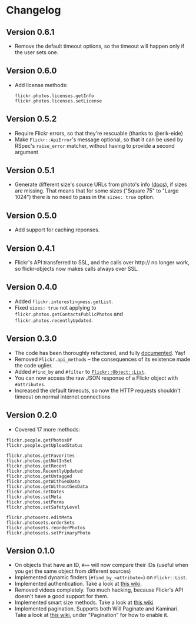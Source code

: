 # Changelog

## Version 0.6.1

- Remove the default timeout options, so the timeout will happen only if the
  user sets one.

## Version 0.6.0

- Add license methods:

  ```
  flickr.photos.licenses.getInfo
  flickr.photos.licenses.setLicense
  ```

## Version 0.5.2

- Require Flickr errors, so that they're rescuable (thanks to @erik-eide)
- Make `Flickr::ApiError`'s message optional, so that it can be used by RSpec's
  `raise_error` matcher, without having to provide a second argument

## Version 0.5.1

- Generate different size's source URLs from photo's info
  ([docs](https://www.flickr.com/services/api/misc.urls.html)), if sizes are
  missing. That means that for some sizes ("Square 75" to "Large 1024")
  there is no need to pass in the `sizes: true` option.

## Version 0.5.0

- Add support for caching reponses.

## Version 0.4.1

- Flickr's API transferred to SSL, and the calls over http:// no longer work,
  so flickr-objects now makes calls always over SSL.

## Version 0.4.0

- Added `flickr.interestingness.getList`.
- Fixed `sizes: true` not applying to `flickr.photos.getContactsPublicPhotos` and
  `flickr.photos.recentlyUpdated`.

## Version 0.3.0

- The code has been thoroughly refactored, and fully
  [documented](http://rubydoc.info/github/janko-m/flickr-objects/master/frames). Yay!
- Removed `Flickr.api_methods` – the consequences of its existence made the
  code uglier.
- Added `#find_by` and `#filter` to
  [`Flickr::Object::List`](http://rubydoc.info/github/janko-m/flickr-objects/master/Flickr/Object/List).
- You can now access the raw JSON response of a Flickr object with
  `#attributes`.
- Increased the default timeouts, so now the HTTP requests shouldn't timeout on
  normal internet connections

## Version 0.2.0

- Covered 17 more methods:

```
flickr.people.getPhotosOf
flickr.people.getUploadStatus

flickr.photos.getFavorites
flickr.photos.getNotInSet
flickr.photos.getRecent
flickr.photos.RecentlyUpdated
flickr.photos.getUntagged
flickr.photos.getWithGeoData
flickr.photos.getWithoutGeoData
flickr.photos.setDates
flickr.photos.setMeta
flickr.photos.setPerms
flickr.photos.setSafetyLevel

flickr.photosets.editMeta
flickr.photosets.orderSets
flickr.photosets.reorderPhotos
flickr.photosets.setPrimaryPhoto
```

## Version 0.1.0

- On objects that have an ID, `#==` will now compare their IDs (useful when you
  get the same object from different sources)
- Implemented dynamic finders (`#find_by_<attribute>`) on `Flickr::List`.
- Implemented authentication. Take a look at [this
  wiki](https://github.com/janko-m/flickr-objects/wiki/Authentication).
- Removed videos completely. Too much hacking, because Flickr's API doesn't have
  a good support for them.
- Implemented smart size methods. Take a look at [this wiki](https://github.com/janko-m/flickr-objects/wiki/Sizes)
- Implemented pagination. Supports both Will Paginate and Kaminari. Take a look
  at [this wiki](https://github.com/janko-m/flickr-objects/wiki/Configuration),
  under "Pagination" for how to enable it.
